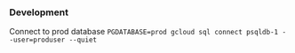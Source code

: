### Development
Connect to prod database
`PGDATABASE=prod gcloud sql connect psqldb-1 --user=produser --quiet`